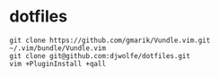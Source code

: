 dotfiles
========

```
git clone https://github.com/gmarik/Vundle.vim.git ~/.vim/bundle/Vundle.vim
git clone git@github.com:djwolfe/dotfiles.git
vim +PluginInstall +qall
```
